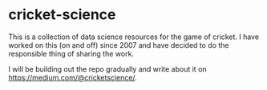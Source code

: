 # cricket-science
This is a collection of data science resources for the game of cricket. I have worked on this (on and off) since 2007 and have decided to do the responsible thing of sharing the work.

I will be building out the repo gradually and write about it on https://medium.com/@cricketscience/.
